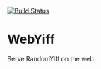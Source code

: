 [![Build Status](https://travis-ci.org/JamesAwesome/WebYiff.svg?branch=master)](https://travis-ci.org/JamesAwesome/WebYiff)

# WebYiff

Serve RandomYiff on the web
